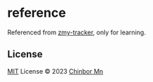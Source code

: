 # reference

Referenced from [zmy-tracker](https://blog.csdn.net/qq1195566313/article/details/125958100?ops_request_misc=%257B%2522request%255Fid%2522%253A%2522167994349616800184122264%2522%252C%2522scm%2522%253A%252220140713.130102334..%2522%257D&request_id=167994349616800184122264&biz_id=0&utm_medium=distribute.pc_search_result.none-task-blog-2~all~sobaiduend~default-1-125958100-null-null.142^v76^insert_down38,201^v4^add_ask,239^v2^insert_chatgpt&utm_term=%E5%B0%8F%E6%BB%A1%E5%9F%8B%E7%82%B9&spm=1018.2226.3001.4187), only for learning.

## License

[MIT](./LICENSE) License © 2023 [Chinbor Mn](https://github.com/chinbor)
